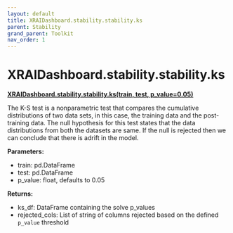 ```yaml
---
layout: default
title: XRAIDashboard.stability.stability.ks
parent: Stability
grand_parent: Toolkit
nav_order: 1
---
```


# XRAIDashboard.stability.stability.ks
**[XRAIDashboard.stability.stability.ks(train, test, p_value=0.05)](https://github.com/gaberamolete/XRAIDashboard/blob/main/stability/stability.py)**


The K-S test is a nonparametric test that compares the cumulative distributions of two data sets, in this case, the training data and the post-training data. The null hypothesis for this test states that the data distributions from both the datasets are same. If the null is rejected then we can conclude that there is adrift in the model.


**Parameters:**
- train: pd.DataFrame
- test: pd.DataFrame
- p_value: float, defaults to 0.05

**Returns:**
- ks_df: DataFrame containing the solve p_values
- rejected_cols: List of string of columns rejected based on the defined `p_value` threshold